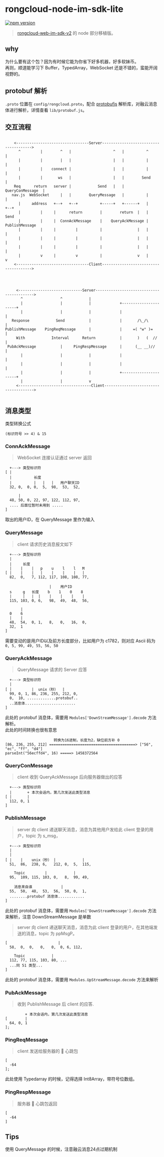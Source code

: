 # rongcloud-node-im-sdk-lite
[![npm version](https://badge.fury.io/js/rongcloud-node-im-sdk-lite.svg)](https://badge.fury.io/js/rongcloud-node-im-sdk-lite)  

> [rongcloud-web-im-sdk-v2](https://github.com/rongcloud/rongcloud-web-im-sdk-v2) 的 node 部分移植版。

## why
为什么要有这个包？因为有时候它能为你省下好多机器，好多软妹币。  
再则，顺道能学习下 Buffer，TypedArray，WebSocket 还是不错的，蛮能开阔视野的。

## protobuf 解析
`.proto` 位置在 `config/rongcloud.proto`，配合 [protobufjs](https://github.com/dcodeIO/protobuf.js) 解析库，对融云消息体进行解析，详情查看 `lib/protobuf.js`。

## 交互流程
```
                                                                                     
    <---------------------------------Server-------------------------------------->  
      ^         |        ^   |                   ^   |          ^         |          
      |         |        |   |                   |   |          |         |          
      |         |    connect |                   |   |          |         |          
      |         |       ws   |                   |   |        Send        |          
    Req      return   server |            Send   |   |   QueryConMessage  |          
   nav.js  WebSocket     |   |        QueryMessage   |          |         |          
      |     address   +--+   +--+          +-----+   +------+   |         +--+       
      |         |     |      return        |        return  |   |          Send      
      |         |     |  ConnAckMessage    |    QueryAckMessage |     PublishMessage 
      |         |     |         |          |                |   |            |       
      |         |     |         |          |                |   |            |       
      |         |     |         |          |                |   |            |       
      |         v     |         v          |                v   |            v       
    <---------------------------------Client-------------------------------------->  
                                                                                     
                                                                                     
                                                                                     
                                                                                     
     <-----------------------------Server------------------------------------------> 
       ^                 ^            |                                              
       |                 |            |             +----------------------+         
       |                 |            |             |                      |         
   Response            Send           |             |       /\_/\          |         
PublishMessage    PingReqMessage      |             |     =( °w° )=        |         
     With            Interval      Return           |       )   (  //      |         
 PubAckMessage           |     PingRespMessage      |      (__ __)//       |         
       |                 |            |             |                      |         
       |                 |            |             |                      |         
       |                 |            |             +----------------------+         
       |                 |            v                                              
     <---------------------------------Client--------------------------------------> 
                                                                                     
```


## 消息类型
类型转换公式
```
(标识符号 >> 4) & 15
```

### ConnAckMessage
> WebSocket 连接认证通过 server 返回

```
  +---> 类型标识符
[ |
  |          长度
  |          |   |   |   用户聊天ID
  32, 0,  0, 0,  5,  98,  53,  52,
  
      |
  48, 50, 0, 22, 97, 122, 112, 97,
  .... 后面位暂时未用到 .....
]
```
取出的用户ID，在 QueryMessage 里作为输入

### QueryMessage 
> client 请求历史消息报文如下

```
  +---> 类型标识符
  |
  |     长度
  |    |    |   p    u    l    l   M
[ |    |    |   |    |    |    |   |
  82,  0,   7, 112, 117, 108, 108, 77, 
  
                    |    用户ID
  s     g   长度    b    1    0    8
  |     |   |  |    |    |    |    |
  115, 103, 0, 6,   98,  49,  48,  56,
  
       |
  0    6
  |    |
  48,  54,  0, 1,   8,   0,   16,  0, 
  32,  1
]
```
需要变动的是用户ID以及前方长度部分，比如用户为 c1782，则对应 Ascii 码为 `0, 5, 99, 49, 55, 56, 50`

### QueryAckMessage
> QueryMessage 请求的 Server 应答

```
  +---> 类型标识符
  |
[ |         |  unix（秒）  |
  99, 0, 1, 86, 236, 255, 212, 0,
  0,  10, .............protobuf..
  ..消息体.......................
]
```
此处的 protobuf 消息体，需要用 `Modules['DownStreamMessage'].decode` 方法解析。  
此处的时间转换也很有意思
```
                      转换为16进制，长度为2，缺位前方补 0
[86, 236, 255, 212] =======================================> ["56", "ec", "ff", "d4"]
parseInt("56ecffd4", 16) =====> 1458372564 
```
### QueryConMessage
> client 收到 QueryAckMessage 后向服务器做出的应答

```
  +---> 类型标识符
  |       + 本次会话内，第几次发送此类型消息
[ |       |
  112, 0, 1
]
```

### PublishMessage
> server 向 client 递送聊天消息，消息为其他用户发给此 client 登录的用户，topic 为 s_msg，

```
  +---> 类型标识符
  |
  |
[ |    |    unix（秒） |            |
  51,  86,  238, 6,   212, 0,  5,  115, 
  
    Topic         |            |
  95,  109, 115, 103, 0,   8,  99, 49, 
  
    消息来自谁             |
  55,  50,  48,  53,  56,  50, 0,  1,
  ........protobuf 消息体............
]
```
此处的 protobuf 消息体，需要用 `Modules['DownStreamMessage'].decode` 方法来解析，注意 DownStreamMessage 是单数

> server 向 client 递送聊天消息，消息为此 client 登录的用户，在其他端发送的消息，topic 为 ppMsgP。

```
[                       |
  58,  0,  0,   0,   0,  0, 6, 112, 
  
    Topic            |
  112, 77, 115, 103, 80, ...
  ...同 51 类型...
]
```
此处的 protobuf 消息体，需要用 `Modules.UpStreamMessage.decode` 方法来解析

### PubAckMessage 
> 收到 PublishMessage 后 client 的应答.

```
         + 本次会话内，第几次发送此类型消息
[        |
  64, 0, 1
];
```

### PingReqMessage
> client 发送给服务器的 💓 心跳包

```
[
  -64
];
```
此处使用 Typedarray 的时候，记得选择 Int8Array，带符号位数组。

### PingRespMessage
> 服务器  💓  心跳包返回

```
[
  -64
]
```

## Tips
使用 QueryMessage 的时候，注意融云消息24点过期机制
